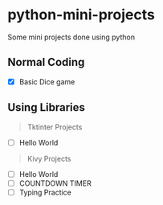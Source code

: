 # python-mini-projects
Some mini projects done using python

## Normal Coding 

- [x] Basic Dice game

## Using Libraries

> Tktinter Projects

- [ ] Hello World

> Kivy Projects

- [ ] Hello World
- [ ] COUNTDOWN TIMER
- [ ] Typing Practice
